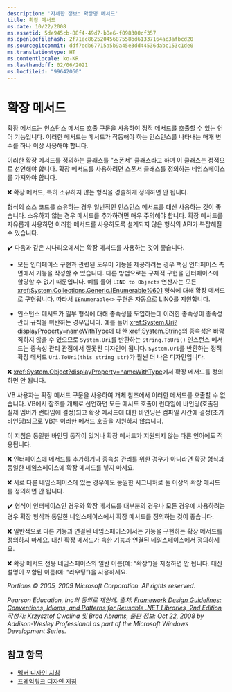 ```yaml
---
description: '자세한 정보: 확장명 메서드'
title: 확장 메서드
ms.date: 10/22/2008
ms.assetid: 5de945cb-88f4-49d7-b0e6-f098300cf357
ms.openlocfilehash: 2f71ec86252045687558bd61337164ac3afbcd20
ms.sourcegitcommit: ddf7edb67715a5b9a45e3dd44536dabc153c1de0
ms.translationtype: HT
ms.contentlocale: ko-KR
ms.lasthandoff: 02/06/2021
ms.locfileid: "99642060"
---
```

# <a name="extension-methods"></a>확장 메서드

확장 메서드는 인스턴스 메서드 호출 구문을 사용하여 정적 메서드를 호출할 수 있는 언어 기능입니다. 이러한 메서드는 메서드가 작동해야 하는 인스턴스를 나타내는 매개 변수를 하나 이상 사용해야 합니다.

 이러한 확장 메서드를 정의하는 클래스를 “스폰서” 클래스라고 하며 이 클래스는 정적으로 선언해야 합니다. 확장 메서드를 사용하려면 스폰서 클래스를 정의하는 네임스페이스를 가져와야 합니다.

 ❌ 확장 메서드, 특히 소유하지 않는 형식을 경솔하게 정의하면 안 됩니다.

 형식의 소스 코드를 소유하는 경우 일반적인 인스턴스 메서드를 대신 사용하는 것이 좋습니다. 소유하지 않는 경우 메서드를 추가하려면 매우 주의해야 합니다. 확장 메서드를 자유롭게 사용하면 이러한 메서드를 사용하도록 설계되지 않은 형식의 API가 복잡해질 수 있습니다.

 ✔️ 다음과 같은 시나리오에서는 확장 메서드를 사용하는 것이 좋습니다.

- 모든 인터페이스 구현과 관련된 도우미 기능을 제공하려는 경우 핵심 인터페이스 측면에서 기능을 작성할 수 있습니다. 다른 방법으로는 구체적 구현을 인터페이스에 할당할 수 없기 때문입니다. 예를 들어 `LINQ to Objects` 연산자는 모든 <xref:System.Collections.Generic.IEnumerable%601> 형식에 대해 확장 메서드로 구현됩니다. 따라서 `IEnumerable<>` 구현은 자동으로 LINQ를 지원합니다.

- 인스턴스 메서드가 일부 형식에 대해 종속성을 도입하는데 이러한 종속성이 종속성 관리 규칙을 위반하는 경우입니다. 예를 들어 <xref:System.Uri?displayProperty=nameWithType>에 대한 <xref:System.String>의 종속성은 바람직하지 않을 수 있으므로 `System.Uri`를 반환하는 `String.ToUri()` 인스턴스 메서드는 종속성 관리 관점에서 잘못된 디자인이 됩니다. `System.Uri`를 반환하는 정적 확장 메서드 `Uri.ToUri(this string str)`가 훨씬 더 나은 디자인입니다.

 ❌ <xref:System.Object?displayProperty=nameWithType>에서 확장 메서드를 정의하면 안 됩니다.

 VB 사용자는 확장 메서드 구문을 사용하여 개체 참조에서 이러한 메서드를 호출할 수 없습니다. VB에서 참조를 개체로 선언하면 모든 메서드 호출이 런타임에 바인딩(호출된 실제 멤버가 런타임에 결정)되고 확장 메서드에 대한 바인딩은 컴파일 시간에 결정(초기 바인딩)되므로 VB는 이러한 메서드 호출을 지원하지 않습니다.

 이 지침은 동일한 바인딩 동작이 있거나 확장 메서드가 지원되지 않는 다른 언어에도 적용됩니다.

 ❌ 인터페이스에 메서드를 추가하거나 종속성 관리를 위한 경우가 아니라면 확장 형식과 동일한 네임스페이스에 확장 메서드를 넣지 마세요.

 ❌ 서로 다른 네임스페이스에 있는 경우에도 동일한 시그니처로 둘 이상의 확장 메서드를 정의하면 안 됩니다.

 ✔️ 형식이 인터페이스인 경우와 확장 메서드를 대부분의 경우나 모든 경우에 사용하려는 경우 확장 형식과 동일한 네임스페이스에서 확장 메서드를 정의하는 것이 좋습니다.

 ❌ 일반적으로 다른 기능과 연결된 네임스페이스에서는 기능을 구현하는 확장 메서드를 정의하지 마세요. 대신 확장 메서드가 속한 기능과 연결된 네임스페이스에서 정의하세요.

 ❌ 확장 메서드 전용 네임스페이스의 일반 이름(예: “확장”)을 지정하면 안 됩니다. 대신 설명이 포함된 이름(예: “라우팅”)을 사용하세요.

 *Portions &copy; 2005, 2009 Microsoft Corporation. All rights reserved.*

 *Pearson Education, Inc의 동의로 재인쇄. 출처: [Framework Design Guidelines: Conventions, Idioms, and Patterns for Reusable .NET Libraries, 2nd Edition](https://www.informit.com/store/framework-design-guidelines-conventions-idioms-and-9780321545619) 작성자: Krzysztof Cwalina 및 Brad Abrams, 출판 정보: Oct 22, 2008 by Addison-Wesley Professional as part of the Microsoft Windows Development Series.*

## <a name="see-also"></a>참고 항목

- [멤버 디자인 지침](member.md)
- [프레임워크 디자인 지침](index.md)
